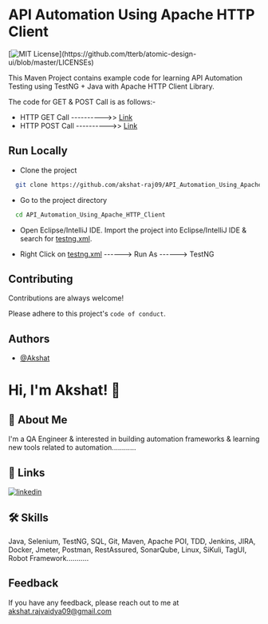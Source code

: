 # API Automation Using Apache HTTP Client

[![MIT License](https://img.shields.io/apm/l/atomic-design-ui.svg?)](https://github.com/tterb/atomic-design-ui/blob/master/LICENSEs)

This Maven Project contains example code for learning API Automation Testing using TestNG + Java with Apache HTTP Client Library.

The code for GET & POST Call is as follows:-

- HTTP GET Call ---------->> [Link](https://github.com/akshat-raj09/API_Automation_Using_Apache_HTTP_Client/blob/master/ApiAutomationUsingHttpClient/src/test/java/com/qa/testcases/GetApiTest.java)
- HTTP POST Call ---------->> [Link](https://github.com/akshat-raj09/API_Automation_Using_Apache_HTTP_Client/blob/master/ApiAutomationUsingHttpClient/src/test/java/com/qa/testcases/PostApiTest.java)

## Run Locally

- Clone the project

```bash
  git clone https://github.com/akshat-raj09/API_Automation_Using_Apache_HTTP_Client
```

- Go to the project directory

```bash
  cd API_Automation_Using_Apache_HTTP_Client
```

- Open Eclipse/IntelliJ IDE. Import the project into Eclipse/IntelliJ IDE & search for [testng.xml](https://github.com/akshat-raj09/API_Automation_Using_Apache_HTTP_Client/blob/master/ApiAutomationUsingHttpClient/src/main/resources/testng.xml).

- Right Click on [testng.xml](https://github.com/akshat-raj09/API_Automation_Using_Apache_HTTP_Client/blob/master/ApiAutomationUsingHttpClient/src/main/resources/testng.xml) ------> Run As ------> TestNG

## Contributing

Contributions are always welcome!

Please adhere to this project's `code of conduct`.

## Authors

- [@Akshat](https://www.github.com/akshat-raj09)

# Hi, I'm Akshat! 👋

## 🚀 About Me
I'm a QA Engineer & interested in building automation frameworks & learning new tools related to automation............

## 🔗 Links
[![linkedin](https://img.shields.io/badge/linkedin-0A66C2?style=for-the-badge&logo=linkedin&logoColor=white)](https://www.linkedin.com/in/akshat009)

## 🛠 Skills
Java, Selenium, TestNG, SQL, Git, Maven, Apache POI, TDD, Jenkins, JIRA, Docker, Jmeter, Postman, RestAssured, SonarQube, Linux, SiKuli, TagUI, Robot Framework...........
  
## Feedback
If you have any feedback, please reach out to me at akshat.rajvaidya09@gmail.com
